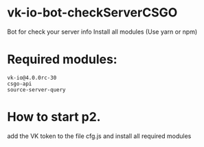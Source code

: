 # vk-io-bot-checkServerCSGO
Bot for check your server info
Install all modules (Use yarn or npm)

# Required modules:
    vk-io@4.0.0rc-30
    csgo-api
    source-server-query

# How to start p2.
  add the VK token to the file cfg.js and install all required modules

